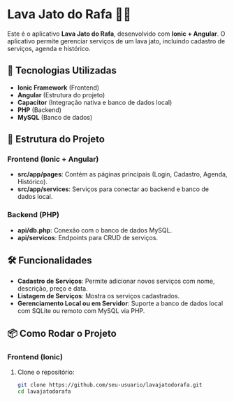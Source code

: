# Lava Jato do Rafa 🚗💦

Este é o aplicativo **Lava Jato do Rafa**, desenvolvido com **Ionic + Angular**. O aplicativo permite gerenciar serviços de um lava jato, incluindo cadastro de serviços, agenda e histórico.

## 🚀 Tecnologias Utilizadas
- **Ionic Framework** (Frontend)
- **Angular** (Estrutura do projeto)
- **Capacitor** (Integração nativa e banco de dados local)
- **PHP** (Backend)
- **MySQL** (Banco de dados)

## 📁 Estrutura do Projeto
### Frontend (Ionic + Angular)
- **src/app/pages**: Contém as páginas principais (Login, Cadastro, Agenda, Histórico).
- **src/app/services**: Serviços para conectar ao backend e banco de dados local.

### Backend (PHP)
- **api/db.php**: Conexão com o banco de dados MySQL.
- **api/servicos**: Endpoints para CRUD de serviços.

## 🛠️ Funcionalidades
- **Cadastro de Serviços**: Permite adicionar novos serviços com nome, descrição, preço e data.
- **Listagem de Serviços**: Mostra os serviços cadastrados.
- **Gerenciamento Local ou em Servidor**: Suporte a banco de dados local com SQLite ou remoto com MySQL via PHP.

## 📦 Como Rodar o Projeto

### Frontend (Ionic)
1. Clone o repositório:
   ```bash
   git clone https://github.com/seu-usuario/lavajatodorafa.git
   cd lavajatodorafa
